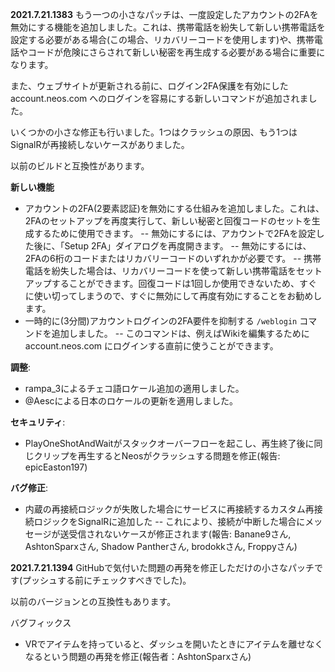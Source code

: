 **2021.7.21.1383**
もう一つの小さなパッチは、一度設定したアカウントの2FAを無効にする機能を追加しました。これは、携帯電話を紛失して新しい携帯電話を設定する必要がある場合(この場合、リカバリーコードを使用します)や、携帯電話やコードが危険にさらされて新しい秘密を再生成する必要がある場合に重要になります。

また、ウェブサイトが更新される前に、ログイン2FA保護を有効にした account.neos.com へのログインを容易にする新しいコマンドが追加されました。

いくつかの小さな修正も行いました。1つはクラッシュの原因、もう1つはSignalRが再接続しないケースがありました。

以前のビルドと互換性があります。

**新しい機能**
- アカウントの2FA(2要素認証)を無効にする仕組みを追加しました。これは、2FAのセットアップを再度実行して、新しい秘密と回復コードのセットを生成するために使用できます。
-- 無効にするには、アカウントで2FAを設定した後に、「Setup 2FA」ダイアログを再度開きます。
-- 無効にするには、2FAの6桁のコードまたはリカバリーコードのいずれかが必要です。
-- 携帯電話を紛失した場合は、リカバリーコードを使って新しい携帯電話をセットアップすることができます。回復コードは1回しか使用できないため、すぐに使い切ってしまうので、すぐに無効にして再度有効にすることをお勧めします。
- 一時的に(3分間)アカウントログインの2FA要件を抑制する `/weblogin` コマンドを追加しました。
-- このコマンドは、例えばWikiを編集するために account.neos.com にログインする直前に使うことができます。

**調整**:
- rampa_3によるチェコ語ロケール追加の適用しました。
- @Aescによる日本のロケールの更新を適用しました。

**セキュリティ**:
- PlayOneShotAndWaitがスタックオーバーフローを起こし、再生終了後に同じクリップを再生するとNeosがクラッシュする問題を修正(報告: epicEaston197)

**バグ修正**:
- 内蔵の再接続ロジックが失敗した場合にサービスに再接続するカスタム再接続ロジックをSignalRに追加した
-- これにより、接続が中断した場合にメッセージが送受信されないケースが修正されます(報告: Banane9さん, AshtonSparxさん, Shadow Pantherさん, brodokkさん, Froppyさん)

**2021.7.21.1394**
GitHubで気付いた問題の再発を修正しただけの小さなパッチです(プッシュする前にチェックすべきでした)。

以前のバージョンとの互換性もあります。

バグフィックス
- VRでアイテムを持っていると、ダッシュを開いたときにアイテムを離せなくなるという問題の再発を修正(報告者：AshtonSparxさん)